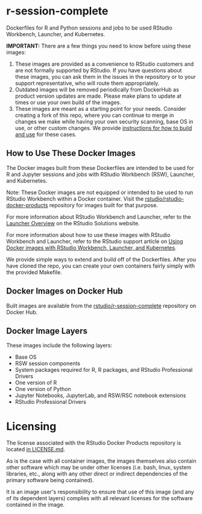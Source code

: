 # r-session-complete

Dockerfiles for R and Python sessions and jobs to be used RStudio Workbench,
Launcher, and Kubernetes.

**IMPORTANT:** There are a few things you need to know before using these images:

1. These images are provided as a convenience to RStudio customers and are not formally supported by RStudio. If you
   have questions about these images, you can ask them in the issues in the repository or to your support
   representative, who will route them appropriately.
2. Outdated images will be removed periodically from DockerHub as product version updates are made. Please make plans to
   update at times or use your own build of the images.
3. These images are meant as a starting point for your needs. Consider creating a fork of this repo, where you can
   continue to merge in changes we make while having your own security scanning, base OS in use, or other custom
   changes. We
   provide [instructions for how to build and use](#how-to-use-these-docker-images)
   for these cases.

## How to Use These Docker Images

The Docker images built from these Dockerfiles are intended to be used for R and
Jupyter sessions and jobs with RStudio Workbench (RSW), Launcher, and
Kubernetes.

Note: These Docker images are not equipped or intended to be used to run RStudio
Workbench within a Docker container. Visit the
[rstudio/rstudio-docker-products](https://github.com/rstudio/rstudio-docker-products)
repository for images built for that purpose.

For more information about RStudio Workbench and Launcher, refer to the
[Launcher Overview](https://solutions.rstudio.com/launcher/overview/) on the
RStudio Solutions website.

For more information about how to use these images with RStudio Workbench and
Launcher, refer to the RStudio support article on [Using Docker images with
RStudio Workbench, Launcher, and
Kubernetes](https://support.rstudio.com/hc/en-us/articles/360019253393-Using-Docker-images-with-RStudio-Server-Pro-Launcher-and-Kubernetes).

We provide simple ways to extend and build off of the Dockerfiles. After you have cloned the repo, you can create your own containers fairly simply with the provided Makefile.

## Docker Images on Docker Hub

Built images are available from the
[rstudio/r-session-complete](https://hub.docker.com/r/rstudio/r-session-complete)
repository on Docker Hub.

## Docker Image Layers

These images include the following layers:

* Base OS
* RSW session components
* System packages required for R, R packages, and RStudio Professional Drivers
* One version of R
* One version of Python
* Jupyter Notebooks, JupyterLab, and RSW/RSC notebook extensions
* RStudio Professional Drivers

# Licensing

The license associated with the RStudio Docker Products repository is located [in LICENSE.md](https://github.com/rstudio/rstudio-docker-products/blob/main/LICENSE.md).

As is the case with all container images, the images themselves also contain other software which may be under other
licenses (i.e. bash, linux, system libraries, etc., along with any other direct or indirect dependencies of the primary
software being contained).

It is an image user's responsibility to ensure that use of this image (and any of its dependent layers) complies with
all relevant licenses for the software contained in the image.

